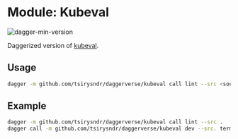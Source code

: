 # Module: Kubeval

![dagger-min-version](https://img.shields.io/badge/dagger%20version-v0.10.0-blue?color=3D66FF)

Daggerized version of [kubeval](https://github.com/instrumenta/kubeval).

## Usage

```sh
dagger -m github.com/tsirysndr/daggerverse/kubeval call lint --src <source>
```

## Example

```sh
dagger -m github.com/tsirysndr/daggerverse/kubeval call lint --src . 
dagger call -m github.com/tsirysndr/daggerverse/kubeval dev --src. terminal
```
